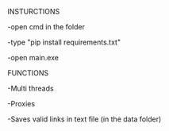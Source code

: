 INSTURCTIONS

-open cmd in the folder

-type "pip install requirements.txt"

-open main.exe



FUNCTIONS

-Multi threads

-Proxies

-Saves valid links in text file (in the data folder)

